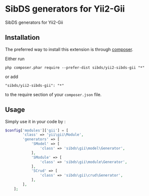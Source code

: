 SibDS generators for Yii2-Gii
=============================
SibDS generators for Yii2-Gii

Installation
------------

The preferred way to install this extension is through [composer](http://getcomposer.org/download/).

Either run

```
php composer.phar require --prefer-dist sibds/yii2-sibds-gii "*"
```

or add

```
"sibds/yii2-sibds-gii": "*"
```

to the require section of your `composer.json` file.


Usage
-----

Simply use it in your code by  :

```php
$config['modules']['gii'] = [
        'class' => 'yii\gii\Module',
        'generators' => [
            'SModel' => [
                'class' => 'sibds\gii\model\Generator',
            ],
            'SModule' => [
                'class' => 'sibds\gii\module\Generator',
            ],
            'SCrud' => [
                'class' => 'sibds\gii\crud\Generator',
            ],
        ],
    ];
```
